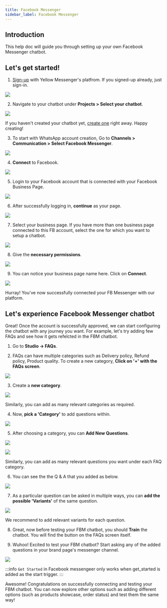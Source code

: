 ```yaml
---
title: Facebook Messenger
sidebar_label: Facebook Messenger
---
```


## Introduction

This help doc will guide you through setting up your own Facebook Messenger chatbot.

## Let's get started!

1. [Sign-up](http://cloud.yellowmessenger.com/) with Yellow Messenger's platfrom. If you signed-up already, just sign-in.

![](https://cdn.yellowmessenger.com/cBtHl9QjdEtK1619535411755.png)

2. Navigate to your chatbot under **Projects > Select your chatbot**.

![](https://cdn.yellowmessenger.com/98Uohu6oWwTw1619536105368.png)

If you haven't created your chatbot yet, [create one](https://docs.yellowmessenger.com/docs/howtos/basics/create-a-bot) right away. Happy creating!

3. To start with WhatsApp account creation, Go to **Channels > Communication > Select Facebook Messenger**.

![](https://cdn.yellowmessenger.com/YIb7lIHUMstE1620269651502.png)

4. **Connect** to Facebook.

![](https://cdn.yellowmessenger.com/PUsFsb7vR2X21620268878656.png)

5. Login to your Facebook account that is connected with your Facebook Business Page.

![](https://cdn.yellowmessenger.com/5shhdXivpfkg1620268794851.png)

6. After successfully logging in, **continue** as your page.

![](https://cdn.yellowmessenger.com/3WmpAEJaaM3v1620268823470.png)

7. Select your business page. If you have more than one business page connected to this FB account, select the one for which you want to setup a chatbot.

![](https://cdn.yellowmessenger.com/IbPJhmoV6EAe1620268900923.png)

8. Give the **necessary permissions**.

![](https://cdn.yellowmessenger.com/raydOKkK281L1620268946102.png)

9. You can notice your business page name here. Click on **Connect**.

![](https://cdn.yellowmessenger.com/9O5VAEYvHMNU1620268976925.png)

Hurray! You've now successfully connected your FB Messenger with our platform.

## Let's experience Facebook Messenger chatbot

Great! Once the account is successfully approved, we can start configuring the chatbot with any journey you want. For example, let's try adding few FAQs and see how it gets refelcted in the FBM chatbot.

1. Go to **Studio -> FAQs**.

2. FAQs can have multiple categories such as Delivery policy, Refund policy, Product quality. To create a new category, **Click on '+' with the FAQs screen**.

![](https://cdn.yellowmessenger.com/9Fs4AGsK4eE61621348717008.png)

3. Create a **new category**.

![](https://cdn.yellowmessenger.com/c9BkdVzPuU4X1621348684735.png)

Similarly, you can add as many relevant categories as required.

4. Now, **pick a 'Category'** to add questions within.

![](https://cdn.yellowmessenger.com/NuDtN4RpAkac1621348670878.png)

5. After choosing a category, you can **Add New Questions**.

![](https://cdn.yellowmessenger.com/ps4qScjaoGqI1621348740566.png)

![](https://cdn.yellowmessenger.com/RqBpexxNa6iS1621348659762.png)

Similarly, you can add as many relevant questions you want under each FAQ category.

6. You can see the the Q & A that you added as below.

![](https://cdn.yellowmessenger.com/ZLQ2ToYpxGDI1621348650914.png)

7. As a particular question can be asked in multiple ways, you can **add the possible 'Variants'** of the same question.

![](https://cdn.yellowmessenger.com/57fxwswxtysU1621348636393.png)

We recommend to add relevant variants for each question.

8. Great, now before testing your FBM chatbot, you should **Train** the chatbot. You will find the button on the FAQs screen itself.

9. Wuhoo! Excited to test your FBM chatbot? Start asking any of the added questions in your brand page's messenger channel.

![](https://cdn.yellowmessenger.com/CCO0iJOmjeXW1621429968650.png)

:::info
`Get Started` in Facebook messengeer only works when get_started is added as the start trigger.
:::

Awesome! Congratulations on successfully connecting and testing your FBM chatbot. You can now explore other options such as adding different options (such as products showcase, order status) and test them the same way!
